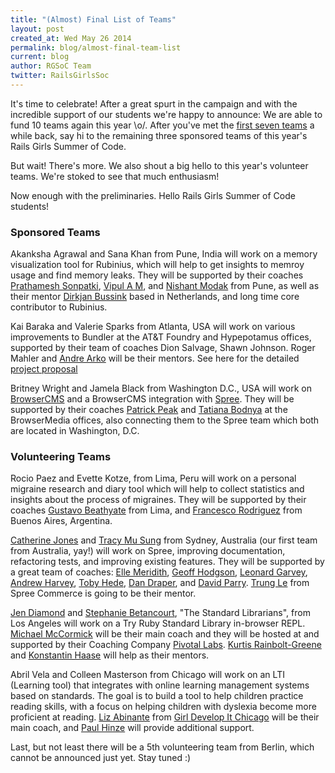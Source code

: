 ```yaml
---
title: "(Almost) Final List of Teams"
layout: post
created_at: Wed May 26 2014
permalink: blog/almost-final-team-list
current: blog
author: RGSoC Team
twitter: RailsGirlsSoc
---
```


It's time to celebrate! After a great spurt in the campaign and with the incredible support of our students we're happy to announce: We are able to fund 10 teams again this year \o/. 
After you've met the [first seven teams](http://railsgirlssummerofcode.org/blog/2014-05-07-meet-the-first-seven-teams-rgsoc-2014) a while back, say hi to the remaining three sponsored teams of this year's Rails Girls Summer of Code. 

But wait! There's more. We also shout a big hello to this year's volunteer teams. We're stoked to see that much enthusiasm!

Now enough with the preliminaries. Hello Rails Girls Summer of Code students!

### Sponsored Teams

Akanksha Agrawal and Sana Khan from Pune, India will work on a memory
visualization tool for Rubinius, which will help to get insights to memroy
usage and find memory leaks. They will be supported by their coaches
[Prathamesh Sonpatki](http://github.com/prathamesh-sonpatki),
[Vipul A M](http://github.com/vipulnsward), and
[Nishant Modak](http://github.com/nishantmodak) from Pune,
as well as their mentor [Dirkjan Bussink](http://github.com/dbussink)
based in Netherlands, and long time core contributor to Rubinius.

Kai Baraka and Valerie Sparks from Atlanta, USA will work on various
improvements to Bundler at the AT&T Foundry and Hypepotamus offices, supported
by their team of coaches Dion Salvage, Shawn Johnson. Roger Mahler and [Andre
Arko]() will be their mentors. See here for the detailed 
[project proposal](https://github.com/rails-girls-summer-of-code/projects/issues/11)

Britney Wright and Jamela Black from Washington D.C., USA will work on
[BrowserCMS](https://github.com/browsermedia/browsercms) and a BrowserCMS integration with 
[Spree](https://github.com/spree/spree). They will be supported by their coaches
[Patrick Peak](https://github.com/peakpg) and
[Tatiana Bodnya](https://twitter.com/tatianabodnya) at the BrowserMedia offices,
also connecting them to the Spree team which both are located in Washington, D.C.

### Volunteering Teams

Rocio Paez and Evette Kotze, from Lima, Peru will work on a personal migraine
research and diary tool which will help to collect statistics and insights
about the process of migraines. They will be supported by their coaches
[Gustavo Beathyate](https://github.com/goddamnhippie) from Lima, and 
[Francesco Rodriguez](https://github.com/frodsan) from Buenos Aires, Argentina.

[Catherine Jones](https://github.com/catherine-jones) and 
[Tracy Mu Sung](https://github.com/TracyMu)
from Sydney, Australia (our first team from Australia, yay!) will work on
Spree, improving documentation, refactoring tests, and improving existing
features. They will be supported by a great team of coaches:
[Elle Meridith](https://github.com/elle),
[Geoff Hodgson](https://github.com/geoffroh),
[Leonard Garvey](https://github.com/lengarvey),
[Andrew Harvey](https://github.com/mootpointer),
[Toby Hede](https://github.com/tobyhede),
[Dan Draper](https://github.com/coderdan), and
[David Parry](https://github.com/suranyami).
[Trung Le](https://github.com/joneslee85) from Spree Commerce is going to be
their mentor.

[Jen Diamond](https://github.com/jendiamond) and
[Stephanie Betancourt](https://github.com/stephaniebetancourt), "The Standard Librarians", from Los Angeles 
will work on a Try Ruby Standard Library in-browser REPL.
[Michael McCormick](https://github.com/dipolesource) will be their main coach
and they will be hosted at and supported by their Coaching Company 
[Pivotal Labs](http://pivotallabs.com).
[Kurtis Rainbolt-Greene](https://github.com/krainboltgreene) and 
[Konstantin Haase](https://github.com/rkh) will help as their mentors.

Abril Vela and Colleen Masterson from Chicago will work on an LTI (Learning
tool) that integrates with online learning management systems based on
standards. The goal is to build a tool to help children practice reading
skills, with a focus on helping children with dyslexia become more proficient
at reading.
[Liz Abinante](https://github.com/feministy) from 
[Girl Develop It Chicago](http://www.girldevelopit.com/chapters/chicago)
will be their main coach, and 
[Paul Hinze](https://github.com/phinze) will provide additional support.

Last, but not least there will be a 5th volunteering team from Berlin, which cannot be announced just yet. Stay tuned :) 
